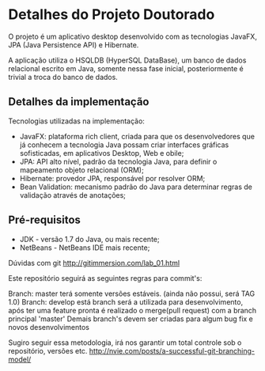 Detalhes do Projeto Doutorado
===============

O projeto é um aplicativo desktop desenvolvido com as tecnologias JavaFX, JPA (Java Persistence API) e Hibernate. 

A aplicação utiliza o HSQLDB (HyperSQL DataBase), um banco de dados relacional escrito em Java, somente nessa fase inicial, posteriormente é trivial a troca do banco de dados.

Detalhes da implementação
-------
Tecnologias utilizadas na implementação:

* JavaFX: plataforma rich client, criada para que os desenvolvedores que já conhecem a tecnologia Java possam criar interfaces gráficas sofisticadas, em aplicativos Desktop, Web e obile;
* JPA: API alto nível, padrão da tecnologia Java, para definir o mapeamento objeto relacional (ORM);
* Hibernate: provedor JPA, responsável por resolver ORM;
* Bean Validation: mecanismo padrão do Java para determinar regras de validação através de anotações;

Pré-requisitos
-------
* JDK - versão 1.7 do Java, ou mais recente;
* NetBeans - NetBeans IDE mais recente;

Dúvidas com git http://gitimmersion.com/lab_01.html

Este repositório seguirá as seguintes regras para commit's:

Branch: master terá somente versões estáveis. (ainda não possui, será TAG 1.0)
Branch: develop está branch será a utilizada para desenvolvimento, após ter uma feature pronta é realizado o merge(pull request) com a branch principal 'master'
Demais branch's devem ser criadas para algum bug fix e novos desenvolvimentos

Sugiro seguir essa metodologia, irá nos garantir um total controle sob o repositório, versões etc.
http://nvie.com/posts/a-successful-git-branching-model/
